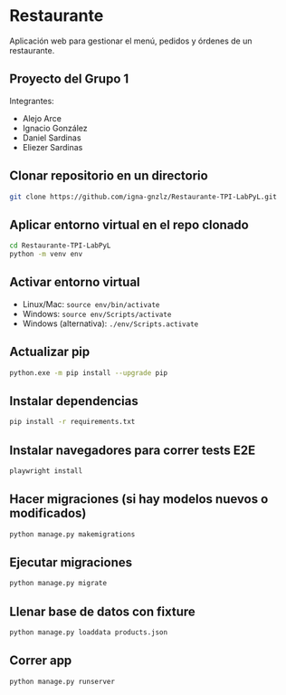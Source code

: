 # Restaurante
Aplicación web para gestionar el menú, pedidos y órdenes de un restaurante.

## Proyecto del Grupo 1
Integrantes:
- Alejo Arce
- Ignacio González
- Daniel Sardinas
- Eliezer Sardinas

## Clonar repositorio en un directorio
```bash
git clone https://github.com/igna-gnzlz/Restaurante-TPI-LabPyL.git
```
## Aplicar entorno virtual en el repo clonado
```bash
cd Restaurante-TPI-LabPyL  
python -m venv env
```
## Activar entorno virtual
- Linux/Mac: `source env/bin/activate`
- Windows: `source env/Scripts/activate`
- Windows (alternativa): `./env/Scripts.activate`

## Actualizar pip
```bash
python.exe -m pip install --upgrade pip
```
## Instalar dependencias
```bash
pip install -r requirements.txt
```
## Instalar navegadores para correr tests E2E
```bash
playwright install
```
## Hacer migraciones (si hay modelos nuevos o modificados)
```bash
python manage.py makemigrations
```
## Ejecutar migraciones
```bash
python manage.py migrate
```
## Llenar base de datos con fixture
```bash
python manage.py loaddata products.json
```
## Correr app
```bash
python manage.py runserver
```
